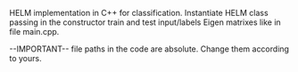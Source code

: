 HELM implementation in C++ for classification.
Instantiate HELM class passing in the constructor train and test input/labels Eigen matrixes like in file main.cpp.

--IMPORTANT--
file paths in the code are absolute. Change them according to yours.
